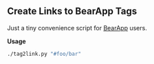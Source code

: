 ## Create Links to BearApp Tags

Just a tiny convenience script for [BearApp](https://bear.app) users.

**Usage**
```sh
./tag2link.py "#foo/bar"
```
